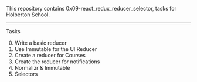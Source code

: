 This repository contains 0x09-react_redux_reducer_selector, tasks for Holberton School.

<hr />

Tasks

0. Write a basic reducer
1. Use Immutable for the UI Reducer
2. Create a reducer for Courses
3. Create the reducer for notifications
4. Normalizr & Immutable
5. Selectors
